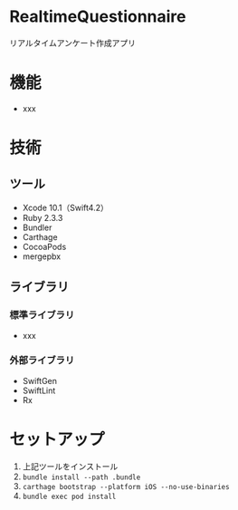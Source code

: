 # RealtimeQuestionnaire
リアルタイムアンケート作成アプリ

# 機能
- xxx

# 技術
## ツール
- Xcode 10.1（Swift4.2）
- Ruby 2.3.3
- Bundler
- Carthage
- CocoaPods
- mergepbx

## ライブラリ
### 標準ライブラリ
- xxx

### 外部ライブラリ
- SwiftGen
- SwiftLint
- Rx

# セットアップ
1. 上記ツールをインストール
1. `bundle install --path .bundle`
1. `carthage bootstrap --platform iOS --no-use-binaries`
1. `bundle exec pod install`
